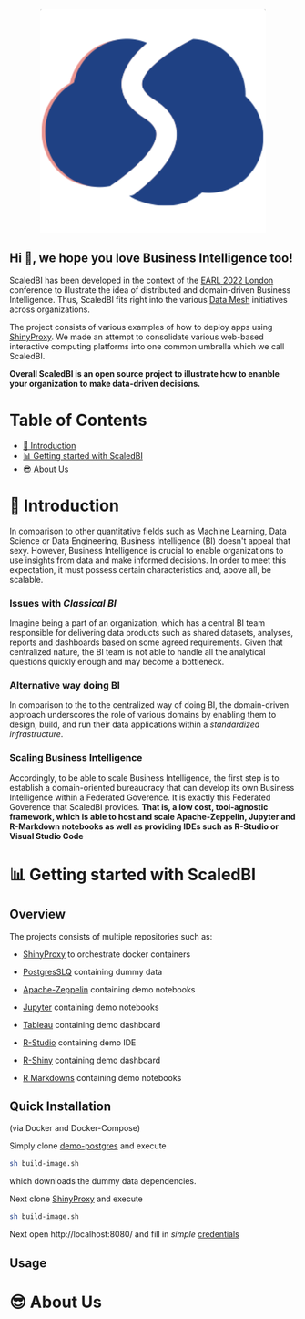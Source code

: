 <p align="center">
    <img src="images/ScaledBI.png" alt="scaledbi-banner">
</p>


## Hi 👋, we hope you love Business Intelligence too!

ScaledBI has been developed in the context of the [EARL 2022 London](https://www.ascent.io/earl) conference to illustrate the idea of distributed and domain-driven Business Intelligence.  Thus, ScaledBI fits right into the various [Data Mesh](https://www.oreilly.com/library/view/data-mesh/9781492092384/) initiatives across organizations.

The project consists of various examples of how to deploy apps using [ShinyProxy](https://www.shinyproxy.io/). We made an attempt to consolidate various web-based interactive computing platforms into one common umbrella which we call ScaledBI.

**Overall ScaledBI is an open source project to illustrate how to enanble your organization to make data-driven decisions.**

# Table of Contents
- [🏫 Introduction](#main-idea)
- [📊 Getting started with ScaledBI](#getting-started-with-scaledbi)
- [😎 About Us](#about-us)


# 🏫 Introduction <a name = "main-idea"></a>
In comparison to other quantitative fields such as Machine Learning, Data Science or Data Engineering, Business Intelligence (BI) doesn't appeal that sexy. However, Business Intelligence is crucial to enable organizations to use insights from data and make informed decisions. In order to meet this expectation, it must possess certain characteristics and, above all, be scalable.

### Issues with *Classical BI*
Imagine being a part of an organization, which has a central BI team responsible for delivering data products such as shared datasets, analyses, reports and dashboards based on some agreed requirements. Given that centralized nature, the BI team is not able to handle all the analytical questions quickly enough and may become a bottleneck.
### Alternative way doing BI
In comparison to the to the centralized way of doing BI, the domain-driven approach underscores the role of various domains by enabling them to design, build, and run their data applications within a *standardized infrastructure*.

### Scaling Business Intelligence
Accordingly, to be able to scale Business Intelligence, the first step is to establish a domain-oriented bureaucracy that can develop its own Business Intelligence within a Federated Goverence. It is exactly this Federated Goverence that ScaledBI provides. 
**That is, a low cost, tool-agnostic framework, which is able to host and scale Apache-Zeppelin, Jupyter and R-Markdown notebooks as well as providing IDEs such as R-Studio or Visual Studio Code**


# 📊 Getting started with ScaledBI <a name = "getting-started-with-scaledbi"></a>


## Overview
The projects consists of multiple repositories such as:

- [ShinyProxy](https://github.com/ScaledBI/shinyproxy) to orchestrate docker containers

- [PostgresSLQ](https://github.com/ScaledBI/demo-postgres) containing dummy data

- [Apache-Zeppelin](https://github.com/ScaledBI/demo-zeppelin)  containing demo notebooks

- [Jupyter](https://github.com/ScaledBI/demo-jupyter) containing demo notebooks

- [Tableau](https://github.com/ScaledBI/demo-tableau) containing demo dashboard

- [R-Studio](https://github.com/ScaledBI/shinyproxy-rstudio-ide-demo) containing demo IDE

- [R-Shiny](https://github.com/ScaledBI/shinyproxy-demo) containing demo dashboard

- [R Markdowns](https://github.com/ScaledBI/demo-R-project) containing demo notebooks

## Quick Installation 



(via Docker and Docker-Compose)

Simply clone [demo-postgres](https://github.com/ScaledBI/demo-postgres) and execute
```sh
sh build-image.sh
```
which downloads the dummy data dependencies.

Next clone [ShinyProxy](https://github.com/ScaledBI/shinyproxy) and execute

```sh
sh build-image.sh
```
Next open http://localhost:8080/ and fill in *simple* [credentials](https://github.com/ScaledBI/shinyproxy/blob/main/application.yml#L16)

## Usage


# 😎 About Us <a name = "about-us"></a>
